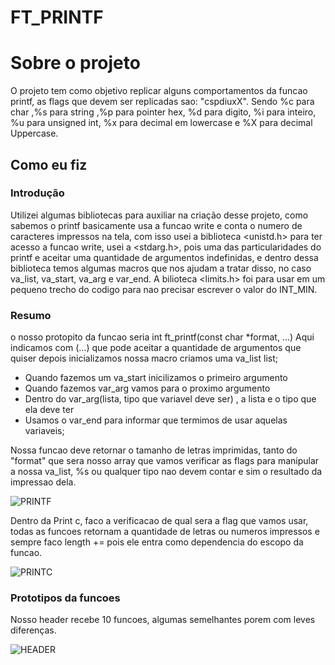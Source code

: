 # FT_PRINTF

# Sobre o projeto
O projeto tem como objetivo replicar alguns comportamentos da funcao printf, as flags que devem ser replicadas sao: "cspdiuxX".
Sendo %c para char ,%s para string ,%p para pointer hex, %d para digito, %i para inteiro, %u para unsigned int,
%x para decimal em lowercase e %X para decimal Uppercase.


## Como eu fiz
### Introdução
Utilizei algumas bibliotecas para auxiliar na criação desse projeto, como sabemos o printf
basicamente usa a funcao write e conta o numero de caracteres impressos na tela, com isso
usei a biblioteca <unistd.h> para ter acesso a funcao write, usei a <stdarg.h>, pois uma 
das particularidades do printf e aceitar uma quantidade de argumentos indefinidas,
e dentro dessa biblioteca temos algumas macros que nos ajudam a tratar disso,
no caso va_list, va_start, va_arg e var_end. A bilioteca <limits.h> foi
para usar em um pequeno trecho do codigo para nao precisar escrever o valor do
INT_MIN.

### Resumo
o nosso protopito da funcao seria int	ft_printf(const char *format, ...) Aqui indicamos com (...) 
que pode aceitar a quantidade de argumentos que quiser depois inicializamos nossa macro
criamos uma va_list list;

- Quando fazemos um va_start inicilizamos o primeiro argumento
- Quando fazemos var_arg vamos para o proximo argumento
- Dentro do var_arg(lista, tipo que variavel deve ser) , a lista e o tipo que ela deve ter
- Usamos o var_end para informar que termimos de usar aquelas variaveis;

Nossa funcao deve retornar o tamanho de letras imprimidas, tanto do "format" que sera nosso array que 
vamos verificar as flags para manipular a nossa va_list, %s ou qualquer tipo nao devem contar
e sim o resultado da impressao dela.

![PRINTF](https://i.imgur.com/Ncfan8J.png)

Dentro da Print c, faco a verificacao de qual sera a flag que vamos usar, todas as funcoes retornam a quantidade de letras ou numeros impressos
e sempre faco length += pois ele entra como dependencia do escopo da funcao.

![PRINTC](https://i.imgur.com/f3VHNQU.png)

### Prototipos da funcoes

Nosso header recebe 10 funcoes, algumas semelhantes porem com leves diferenças.

![HEADER](https://i.imgur.com/fcue4Wp.png)



